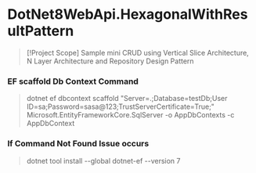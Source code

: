 # DotNet8WebApi.HexagonalWithResultPattern

> [!Project Scope]
> Sample mini CRUD using Vertical Slice Architecture, N Layer Architecture and Repository Design Pattern

### EF scaffold Db Context Command
> dotnet ef dbcontext scaffold "Server=.;Database=testDb;User ID=sa;Password=sasa@123;TrustServerCertificate=True;" Microsoft.EntityFrameworkCore.SqlServer -o AppDbContexts -c AppDbContext

### If Command Not Found Issue occurs
> dotnet tool install --global dotnet-ef --version 7

